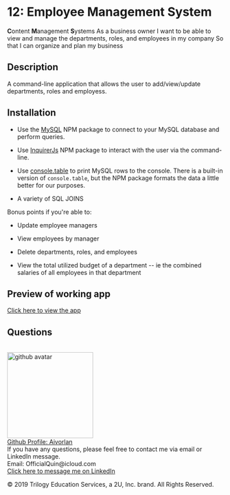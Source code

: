 # 12: Employee Management System 
**C**ontent **M**anagement **S**ystems
As a business owner
I want to be able to view and manage the departments, roles, and employees in my company
So that I can organize and plan my business

## Description
A command-line application that allows the user to add/view/update departments, roles and employess.

## Installation
* Use the [MySQL](https://www.npmjs.com/package/mysql) NPM package to connect to your MySQL database and perform queries.

* Use [InquirerJs](https://www.npmjs.com/package/inquirer/v/0.2.3) NPM package to interact with the user via the command-line.

* Use [console.table](https://www.npmjs.com/package/console.table) to print MySQL rows to the console. There is a built-in version of `console.table`, but the NPM package formats the data a little better for our purposes.
  
* A variety of SQL JOINS

Bonus points if you're able to:

  * Update employee managers

  * View employees by manager

  * Delete departments, roles, and employees

  * View the total utilized budget of a department -- ie the combined salaries of all employees in that department

  ## Preview of working app 
  <a href='https://drive.google.com/file/d/1qVO9JPY7JIQ_U8UUpTWUOj62RUBGQVrN/view?usp=sharing'>Click here to view the app</a>
  



## Questions 
<br>
<img src='https://avatars3.githubusercontent.com/u/65247434?v=4' height='200px' alt='github avatar'>
<br>
<a href='https://github.com/Aivorlan'>Github Profile: Aivorlan</a>
<br>
If you have any questions, please feel free to contact me via email or LinkedIn message.
<br>
Email: OfficialQuin@icloud.com
<br>
<a href='https://www.linkedin.com/in/quinton-bryant-485a121a7'>Click here to message me on LinkedIn</a>





© 2019 Trilogy Education Services, a 2U, Inc. brand. All Rights Reserved.
